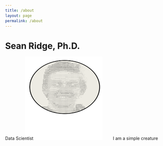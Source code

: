 ```yaml
---
title: /about
layout: page
permalink: /about
---
```

# Sean Ridge, Ph.D.
Data Scientist
<img src="/assets/avatar.svg" alt="image" width="250" height="270" style="position:relative; left:-30px; top:0px; z-index: -1;" />
I am a simple creature



